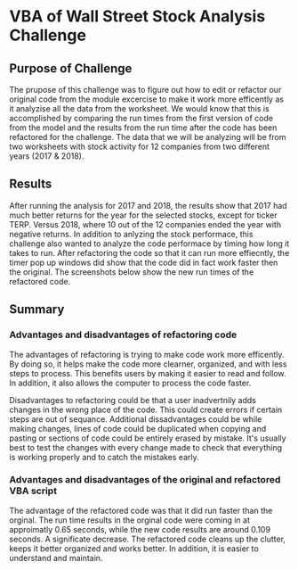 # VBA of Wall Street Stock Analysis Challenge
##  Purpose of Challenge
The prupose of this challenge was to figure out how to edit or refactor our original code from the module excercise to make it work more efficently as it analyzise all the data from the worksheet. We would know that this is accomplished by comparing the run times from the first version of code from the model and the results from the run time after the code has been refactored for the challenge. The data that we will be analyzing will be from two worksheets with stock activity for 12 companies from two different years (2017 & 2018). 

## Results
After running the analysis for 2017 and 2018, the results show that 2017 had much better returns for the year for the selected stocks, except for ticker TERP. Versus 2018, where 10 out of the 12 companies ended the year with negative returns.  In addition to anlyzing the stock performace, this challenge also wanted to analyze the code performace by timing how long it takes to run.  After refactoring the code so that it can run more effiecntly, the timer pop up windows did show that the code did in fact work faster then the original. The screenshots below show the new run times of the refactored code. 


## Summary
### Advantages and disadvantages of refactoring code
The advantages of refactoring is trying to make code work more efficently.  By doing so, it helps make the code more clearner, organized, and with less steps to process.  This benefits users by making it easier to read and follow.  In addition, it also allows the computer to process the code faster.

Disadvantages to refactoring could be that a user inadvertnily adds changes in the wrong place of the code.  This could create errors if certain steps are out of sequance.  Additional dissadvantages could be while making changes, lines of code could be duplicated when copying and pasting or sections of code could be entirely erased by mistake.  It's usually best to test the changes with every change made to check that everything is working properly and to catch the mistakes early.   

### Advantages and disadvantages of the original and refactored VBA script
The advantage of the refactored code was that it did run faster than the orginal.  The run time results in the orginal code were coming in at approimatly 0.65 seconds, while the new code results are around 0.109 seconds.  A significate decrease.  The refactored code cleans up the clutter, keeps it better organized and works better.  In addition, it is easier to understand and maintain.
